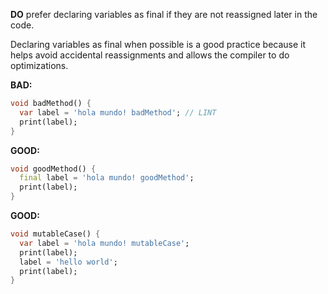 
**DO** prefer declaring variables as final if they are not reassigned later in
the code.

Declaring variables as final when possible is a good practice because it helps
avoid accidental reassignments and allows the compiler to do optimizations.

**BAD:**
```dart
void badMethod() {
  var label = 'hola mundo! badMethod'; // LINT
  print(label);
}
```

**GOOD:**
```dart
void goodMethod() {
  final label = 'hola mundo! goodMethod';
  print(label);
}
```

**GOOD:**
```dart
void mutableCase() {
  var label = 'hola mundo! mutableCase';
  print(label);
  label = 'hello world';
  print(label);
}
```

